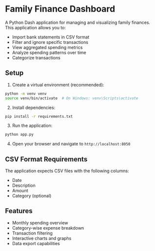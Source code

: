 # Family Finance Dashboard

A Python Dash application for managing and visualizing family finances. This application allows you to:

- Import bank statements in CSV format
- Filter and ignore specific transactions
- View aggregated spending metrics
- Analyze spending patterns over time
- Categorize transactions

## Setup

1. Create a virtual environment (recommended):
```bash
python -m venv venv
source venv/bin/activate  # On Windows: venv\Scripts\activate
```

2. Install dependencies:
```bash
pip install -r requirements.txt
```

3. Run the application:
```bash
python app.py
```

4. Open your browser and navigate to `http://localhost:8050`

## CSV Format Requirements

The application expects CSV files with the following columns:
- Date
- Description
- Amount
- Category (optional)

## Features

- Monthly spending overview
- Category-wise expense breakdown
- Transaction filtering
- Interactive charts and graphs
- Data export capabilities